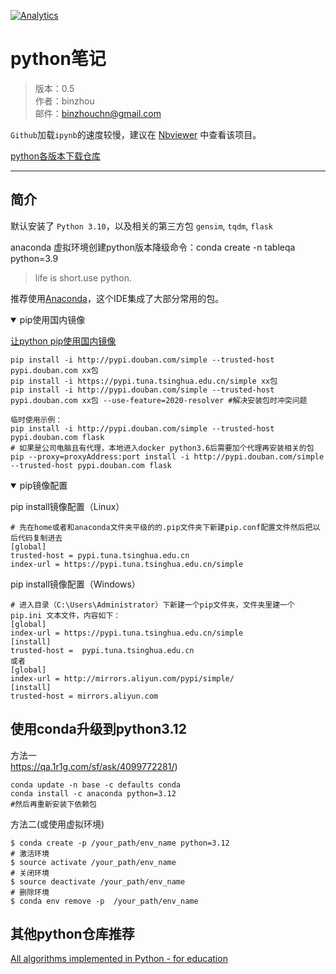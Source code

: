 
[![Analytics](https://ga-beacon.appspot.com/GA-80121379-2/notes-python)](https://github.com/binzhouchn/feature_engineering)

# python笔记
> 版本：0.5<br>
> 作者：binzhou<br>
> 邮件：binzhouchn@gmail.com<br>

`Github`加载`ipynb`的速度较慢，建议在 [Nbviewer](http://nbviewer.ipython.org/github/lijin-THU/notes-python/blob/master/index.ipynb) 中查看该项目。

[python各版本下载仓库](https://www.python.org/ftp/python/)<br>

---

## 简介

默认安装了 `Python 3.10`，以及相关的第三方包 `gensim`, `tqdm`, `flask`

anaconda 虚拟环境创建python版本降级命令：conda create -n tableqa python=3.9

> life is short.use python.

推荐使用[Anaconda](http://www.continuum.io/downloads)，这个IDE集成了大部分常用的包。

<details open>
<summary>pip使用国内镜像</summary>

[让python pip使用国内镜像](https://www.cnblogs.com/wqpkita/p/7248525.html)
```shell
pip install -i http://pypi.douban.com/simple --trusted-host pypi.douban.com xx包
pip install -i https://pypi.tuna.tsinghua.edu.cn/simple xx包
pip install -i http://pypi.douban.com/simple --trusted-host pypi.douban.com xx包 --use-feature=2020-resolver #解决安装包时冲突问题
```
```
临时使用示例：
pip install -i http://pypi.douban.com/simple --trusted-host pypi.douban.com flask
# 如果是公司电脑且有代理，本地进入docker python3.6后需要加个代理再安装相关的包
pip --proxy=proxyAddress:port install -i http://pypi.douban.com/simple --trusted-host pypi.douban.com flask
```

</details>

<details open>
<summary>pip镜像配置</summary>

pip install镜像配置（Linux）
```
# 先在home或者和anaconda文件夹平级的的.pip文件夹下新建pip.conf配置文件然后把以后代码复制进去
[global]
trusted-host = pypi.tuna.tsinghua.edu.cn
index-url = https://pypi.tuna.tsinghua.edu.cn/simple
```
pip install镜像配置（Windows）
```
# 进入目录（C:\Users\Administrator）下新建一个pip文件夹，文件夹里建一个pip.ini 文本文件，内容如下：
[global]
index-url = https://pypi.tuna.tsinghua.edu.cn/simple
[install]
trusted-host =  pypi.tuna.tsinghua.edu.cn
或者
[global]
index-url = http://mirrors.aliyun.com/pypi/simple/
[install]
trusted-host = mirrors.aliyun.com
```
</details>

## 使用conda升级到python3.12

方法一<br>
https://qa.1r1g.com/sf/ask/4099772281/)<br>
```shell
conda update -n base -c defaults conda
conda install -c anaconda python=3.12
#然后再重新安装下依赖包
```
方法二(或使用虚拟环境)<br>
```
$ conda create -p /your_path/env_name python=3.12
# 激活环境
$ source activate /your_path/env_name
# 关闭环境
$ source deactivate /your_path/env_name
# 删除环境
$ conda env remove -p  /your_path/env_name
```

## 其他python仓库推荐

[All algorithms implemented in Python - for education](https://github.com/TheAlgorithms/Python/)<br>
